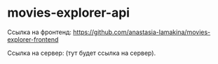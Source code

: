 # movies-explorer-api

Ссылка на фронтенд: https://github.com/anastasia-lamakina/movies-explorer-frontend 

Ссылка на сервер: (тут будет ссылка на сервер).
